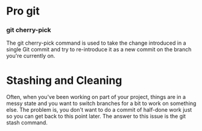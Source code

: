 # Pro git

### git cherry-pick

The git cherry-pick command is used to take the change introduced in a single Git commit and try to re-introduce it as a new commit on the branch you're currently on.

# Stashing and Cleaning

Often, when you've been working on part of your project, things are in a messy state and you want to switch branches for a bit to work on something else. The problem is, you don't want to do a commit of half-done work just so you can get back to this point later. The answer to this issue is the git stash command.
